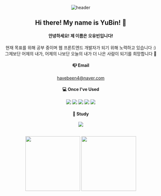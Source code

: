 
<div align="center"> 

![header](https://capsule-render.vercel.app/api?type=waving&color=timeGradient&text=Hello%20My%20World!&animation=twinkling&fontColor=ffffff&fontAlign=70&fontAlignY=43&fontSize=57&height=250)
## Hi there! My name is YuBin! 👋
#### 안녕하세요! 제 이름은 오유빈입니다!
현재 목표를 위해 공부 중이며 웹 프론트엔드 개발자가 되기 위해 노력하고 있습니다 :)
<br/>
그제보단 어제의 내가, 어제의 나보단 오늘의 내가 더 나은 사람이 되기를 희망합니다 🙂
<br/>
#### 📪 Email
havebeen4@naver.com
<br/>
  
#### 💻 Once I've Used
<!--javascript-->
<img src="https://img.shields.io/badge/JAVAScript-F7DF1E?style=for-the-badge&logo=javascript&logoColor=white">
<!--Html-->
<img src="https://img.shields.io/badge/HTML5-E34F26?style=for-the-badge&logo=Html5&logoColor=white">
<!--css-->
<img src="https://img.shields.io/badge/CSS-1572B6?style=for-the-badge&logo=css3&logoColor=white">
<!--C-->
<img src="https://img.shields.io/badge/C-A8B9CC?style=for-the-badge&logo=c&logoColor=white">
<!--C++-->
<img src="https://img.shields.io/badge/C++-00599C?style=for-the-badge&logo=cplusplus&logoColor=white">
<br/>
  
#### 📝 Study
  
<a href="https://intriguing-capricorn-98a.notion.site/e2c581efe7e54c75b880bcbfcf5022f0" target="_blank"><img src="https://img.shields.io/badge/Notion-000000?style=flat-square&logo=notion&logoColor=white"/></a>
<br/>
<br/>
<p>
  <img height="180em" src="https://github-readme-stats.vercel.app/api?username=havebeen&show_icons=true&include_all_commits=true&bg_color=fff5&title_color=2E64FE&text_color=151515">
  <img height="180em" src="https://github-readme-stats.vercel.app/api/top-langs/?username=havebeen&layout=compact&bg_color=fff&title_color=2E64FE&text_color=151515">
</p>
</div>
